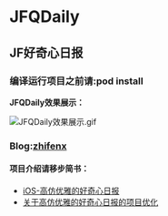 # JFQDaily
## JF好奇心日报

### 编译运行项目之前请:pod install


**JFQDaily效果展示：**

![JFQDaily效果展示.gif](http://upload-images.jianshu.io/upload_images/1707533-1219311c2100a4e7.gif?imageMogr2/auto-orient/strip)


### Blog:[zhifenx](http://www.jianshu.com/users/aef0f8eebe6d/latest_articles)

#### 项目介绍请移步简书：
*	[iOS-高仿优雅的好奇心日报](http://www.jianshu.com/p/18d1df6d7e70)
*	[关于高仿优雅的好奇心日报的项目优化](http://www.jianshu.com/p/d77136982b58)